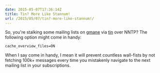 ```yaml
---
date: 2015-05-07T17:36:14Z
title: Tin? More Like Stannum!
url: /2015/05/07/tin?-more-like-stannum!/
---
```


So, you're stalking some mailing lists on [gmane][gmane] via [tin][tin] over NNTP? The following option might come in handy:

    cache_overview_files=ON

When I say come in handy, I mean it will prevent countless wall-fists by not fetching 100k+ messages every time you mistakenly navigate to the next mailing list in your subscriptions.

[gmane]: http://gmane.org/
[tin]: http://tin.org/
